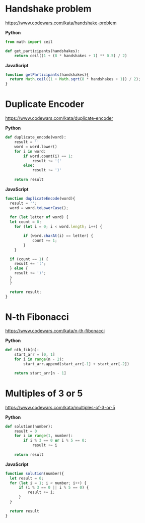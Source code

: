 # Handshake problem
https://www.codewars.com/kata/handshake-problem

**Python**
```Python
from math import ceil

def get_participants(handshakes):
    return ceil((1 + (8 * handshakes + 1) ** 0.5) / 2)
```

**JavaScript**
```JavaScript
function getParticipants(handshakes){
  return Math.ceil((1 + Math.sqrt(8 * handshakes + 1)) / 2);
}
```

# Duplicate Encoder
https://www.codewars.com/kata/duplicate-encoder

**Python**
```Python
def duplicate_encode(word):
    result = ''
    word = word.lower()
    for i in word:
        if word.count(i) == 1:
            result += '('
        else:
            result += ')'
            
    return result
```

**JavaScript**
```JavaScript
function duplicateEncode(word){
  result = '';
  word = word.toLowerCase();
  
  for (let letter of word) {
  let count = 0;
    for (let i = 0; i < word.length; i++) {

        if (word.charAt(i) == letter) {
            count += 1;
        }
    }

  if (count == 1) {
    result += '(';
  } else {
    result += ')';
  }
  }
    
  return result;
}

```

# N-th Fibonacci
https://www.codewars.com/kata/n-th-fibonacci

**Python**
```Python
def nth_fib(n):
    start_arr = [0, 1]
    for i in range(n - 2):
        start_arr.append(start_arr[-1] + start_arr[-2])

    return start_arr[n - 1]
```

# Multiples of 3 or 5
https://www.codewars.com/kata/multiples-of-3-or-5

**Python**
```Python
def solution(number):
    result = 0
    for i in range(1, number):
        if i % 3 == 0 or i % 5 == 0:
            result += i
            
    return result
```
**JavaScript**
```JavaScript
function solution(number){
  let result = 0;
  for (let i = 1; i < number; i++) {
      if (i % 3 == 0 || i % 5 == 0) {
          result += i;
      }
  }
  
  return result
}
```
